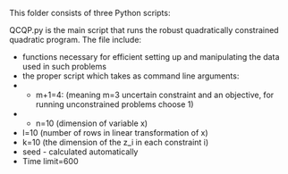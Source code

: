 This folder consists of three Python scripts:

QCQP.py is the main script that runs the robust quadratically constrained quadratic program. The file include:
- functions necessary for efficient setting up and manipulating the data used in such problems
- the proper script which takes as command line arguments:
- - m+1=4: (meaning m=3 uncertain constraint and an objective, for running unconstrained problems choose 1)
- - n=10 (dimension of variable x)
- l=10 (number of rows in linear transformation of x)
- k=10 (the dimension of the z_i in each constraint i)
- seed - calculated automatically
- Time limit=600  
